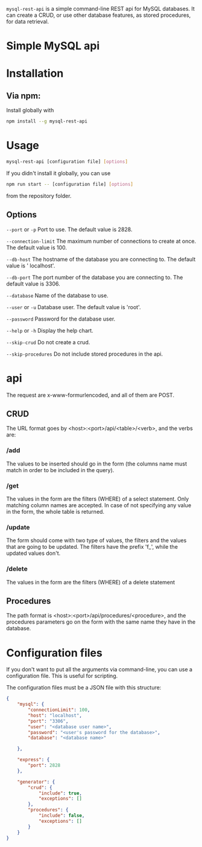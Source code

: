 `mysql-rest-api` is a simple command-line REST api for MySQL databases. It can create a CRUD, or use other database features, as stored procedures, for data retrieval.

Simple MySQL api
============

Installation
============

Via npm:
-----

Install globally with
~~~bash
npm install --g mysql-rest-api
~~~


Usage
=====

~~~bash
mysql-rest-api [configuration file] [options]
~~~

If you didn't install it globally, you can use
~~~bash
npm run start -- [configuration file] [options]
~~~
from the repository folder.

Options
------

`--port` or `-p`		Port to use. The default value is 2828.		

`--connection-limit` 	The maximum number of connections to create at once. The default value is  100.

`--db-host`				The hostname of the database you are connecting to. The default value is ' localhost'.

`--db-port`				The port number of the database you are connecting to. The default value is 3306.

`--database`			Name of the database to use.

`--user` or `-u`		Database user. The default value is 'root'.

`--password`			Password for the database user.

`--help` or `-h`		Display the help chart.

`--skip-crud`			Do not create a crud.

`--skip-procedures`		Do not include stored procedures in the api.


api
======

The request are x-www-formurlencoded, and all of them are POST.

CRUD
------

The URL format goes by \<host\>:\<port\>/api/\<table\>/\<verb\>, and the verbs are:

### /add

The values to be inserted should go in the form (the columns name must match in order to be included in the query).

### /get

The values in the form are the filters (WHERE) of a select statement. Only matching column names are accepted. In case of not specifying any value in the form, the whole table is returned.

### /update

The form should come with two type of values, the filters and the values that are going to be updated. The filters have the prefix 'f_', while the updated values don't.

### /delete

The values in the form are the filters (WHERE) of a delete statement

Procedures
------

The path format is \<host\>:\<port\>/api/procedures/\<procedure\>, and the procedures parameters go on the form with the same name they have in the database.

Configuration files
=======

If you don't want to put all the arguments via command-line, you can use a configuration file. This is useful for scripting.

The configuration files must be a JSON file with this structure:

~~~json
{
	"mysql": {
		"connectionLimit": 100,
		"host": "localhost",
		"port": "3306",
		"user": "<database user name>",
		"password": "<user's password for the database>",
		"database": "<database name>"

	},

	"express": {
		"port": 2828
	},

	"generator": {
		"crud": {
			"include": true,
			"exceptions": []
		},
		"procedures": {
			"include": false,
			"exceptions": []
		}
	}
}

~~~

